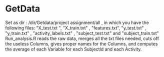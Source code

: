 GetData
=======
Set as dir : /dir/Getdata/project assignment/all ,
in which you have the following files:
"X_test.txt ", "X_train.txt" , "features.txt", 
"y_test.txt" , "y_train.txt" , "activity_labels.txt" ,
"subject_test.txt" and "subject_train.txt"
Run_analysis.R reads the raw data,
merges all the txt files needed,
cuts off the useless Columns, 
gives proper names for the Columns,
and computes the average of each Variable
for each SubjectId and each Activity.
